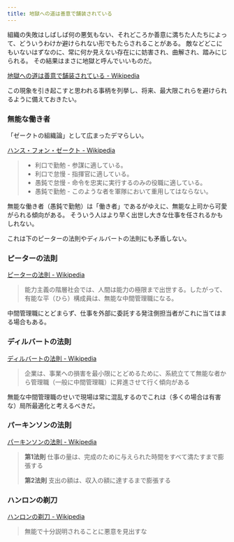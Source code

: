 ```yaml
---
title: 地獄への道は善意で舗装されている
---
```


組織の失敗はしばしば何の悪気もない、それどころか善意に満ちた人たちによって、どういうわけか避けられない形でもたらされることがある。
敵などどこにもいないはずなのに、常に何か見えない存在にに妨害され、曲解され、踏みにじられる。
その結果はまさに地獄と呼んでいいものだ。

[地獄への道は善意で舗装されている - Wikipedia](https://ja.wikipedia.org/wiki/%E5%9C%B0%E7%8D%84%E3%81%B8%E3%81%AE%E9%81%93%E3%81%AF%E5%96%84%E6%84%8F%E3%81%A7%E8%88%97%E8%A3%85%E3%81%95%E3%82%8C%E3%81%A6%E3%81%84%E3%82%8B)


この現象を引き起こすと思われる事柄を列挙し、将来、最大限これらを避けられるように備えておきたい。


### 無能な働き者

「ゼークトの組織論」として広まったデマらしい。

[ハンス・フォン・ゼークト - Wikipedia](https://ja.wikipedia.org/wiki/%E3%83%8F%E3%83%B3%E3%82%B9%E3%83%BB%E3%83%95%E3%82%A9%E3%83%B3%E3%83%BB%E3%82%BC%E3%83%BC%E3%82%AF%E3%83%88)

> - 利口で勤勉 - 参謀に適している。
> - 利口で怠慢 - 指揮官に適している。
> - 愚鈍で怠慢 - 命令を忠実に実行するのみの役職に適している。
> - 愚鈍で勤勉 - このような者を軍隊において重用してはならない。

無能な働き者（愚鈍で勤勉）は「働き者」であるがゆえに、無能な上司から可愛がられる傾向がある。
そういう人はより早く出世し大きな仕事を任されるかもしれない。

これは下のピーターの法則やディルバートの法則にも矛盾しない。


### ピーターの法則

[ピーターの法則 - Wikipedia](https://ja.wikipedia.org/wiki/%E3%83%94%E3%83%BC%E3%82%BF%E3%83%BC%E3%81%AE%E6%B3%95%E5%89%87)

> 能力主義の階層社会では、人間は能力の極限まで出世する。したがって、有能な平（ひら）構成員は、無能な中間管理職になる。

中間管理職にとどまらず、仕事を外部に委託する発注側担当者がこれに当てはまる場合もある。


### ディルバートの法則

[ディルバートの法則 - Wikipedia](https://ja.wikipedia.org/wiki/%E3%83%87%E3%82%A3%E3%83%AB%E3%83%90%E3%83%BC%E3%83%88%E3%81%AE%E6%B3%95%E5%89%87)

> 企業は、事業への損害を最小限にとどめるために、系統立てて無能な者から管理職（一般に中間管理職）に昇進させて行く傾向がある

無能な中間管理職のせいで現場は常に混乱するのでこれは（多くの場合は有害な）局所最適化と考えるべきだ。

### パーキンソンの法則

[パーキンソンの法則 - Wikipedia](https://ja.wikipedia.org/wiki/%E3%83%91%E3%83%BC%E3%82%AD%E3%83%B3%E3%82%BD%E3%83%B3%E3%81%AE%E6%B3%95%E5%89%87)

> **第1法則**
> 仕事の量は、完成のために与えられた時間をすべて満たすまで膨張する
> 
> **第2法則**
> 支出の額は、収入の額に達するまで膨張する



### ハンロンの剃刀

[ハンロンの剃刀 - Wikipedia](https://ja.wikipedia.org/wiki/%E3%83%8F%E3%83%B3%E3%83%AD%E3%83%B3%E3%81%AE%E5%89%83%E5%88%80)

> 無能で十分説明されることに悪意を見出すな
